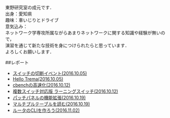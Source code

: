 東野研究室の成元です．  
出身：愛知県  
趣味：車いじりとドライブ  
意気込み：  
ネットワーク学専攻所属ながらあまりネットワークに関する知識や経験が無いので，  
演習を通じて新たな技術を身につけられたらと思っています．  
よろしくお願いします．  

##レポート  
* [スイッチの切断イベント(2016.10.05)](https://github.com/handai-trema/hello-trema-r-narimoto/blob/master/report1.md)
* [Hello Trema(2016.10.05)](https://github.com/handai-trema/hello-trema-r-narimoto/blob/master/report2.md)
* [cbenchの高速化(2016.10.12)](https://github.com/handai-trema/cbench-r-narimoto/blob/master/report.md)
* [複数スイッチ対応版 ラーニングスイッチ(2016.10.12)](https://github.com/handai-trema/learning-switch-r-narimoto/blob/master/report.md)
* [パッチパネルの機能拡張(2016.10.19)](https://github.com/handai-trema/patch-panel-r-narimoto/blob/master/report.md)
* [マルチプルテーブルを読む(2016.10.19)](https://github.com/handai-trema/learning-switch-r-narimoto/blob/master/report13.md)  
* [ルータのCLIを作ろう(2016.11.02)](https://github.com/handai-trema/simple-router-r-narimoto/blob/master/report.md)
